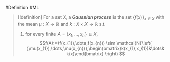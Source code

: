 #Definition #ML 
> [!definition]
>  For a set $X$, a ***Gaussian process*** is the set  $\{ f(x) \}_{x\in X}$ with the mean $\mu:X\to \mathbb{R}$ and $k:X \times X\to \mathbb{R}$ s.t. 
>  1. for every finite $A=\{ x_{1},\dots,x_{n} \}\subseteq X$, $$f(A):=(f(x_{1}),\dots,f(x_{n})) \sim \mathcal{N}\left( (\mu(x_{1}),\dots,\mu(x_{n})),\begin{bmatrix}k(x_{1},x_{1})&\dots&k(x)\end{bmatrix} \right) $$